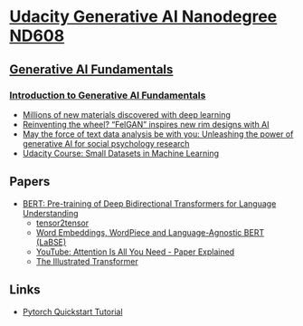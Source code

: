# [Udacity Generative AI Nanodegree ND608](https://www.udacity.com/course/generative-ai--nd608)

## [Generative AI Fundamentals](https://learn.udacity.com/nanodegrees/nd608/parts/cd13303)

### [Introduction to Generative AI Fundamentals](https://learn.udacity.com/nanodegrees/nd608/parts/cd13303/lessons/f44b6e0b-e63a-4745-a0c7-a79e23bc19a3/concepts/d1f368c1-3c75-4af2-a09d-0092354ac48e)

- [Millions of new materials discovered with deep learning
  ](https://deepmind.google/discover/blog/millions-of-new-materials-discovered-with-deep-learning/)
- [Reinventing the wheel? “FelGAN” inspires new rim designs with AI
  ](https://www.audi-mediacenter.com/en/press-releases/reinventing-the-wheel-felgan-inspires-new-rim-designs-with-ai-15097)
- [May the force of text data analysis be with you: Unleashing the power of generative AI for social psychology research
  ](https://www.sciencedirect.com/science/article/pii/S2949882123000063)
- [Udacity Course: Small Datasets in Machine Learning
  ](https://www.udacity.com/course/small-data--cd12528)



## Papers
- [BERT: Pre-training of Deep Bidirectional Transformers for Language Understanding](https://arxiv.org/abs/1810.04805)
  - [tensor2tensor](https://github.com/tensorflow/tensor2tensor)
  - [Word Embeddings, WordPiece and Language-Agnostic BERT (LaBSE)](https://medium.com/mlearning-ai/word-embeddings-wordpiece-and-language-agnostic-bert-labse-98c7626878c7)
  - [YouTube: Attention Is All You Need - Paper Explained](https://www.youtube.com/watch?v=XowwKOAWYoQ&ab_channel=HalflingWizard)
  - [The Illustrated Transformer](https://jalammar.github.io/illustrated-transformer/)

## Links
- [Pytorch Quickstart Tutorial](https://pytorch.org/tutorials/beginner/basics/quickstart_tutorial.html)